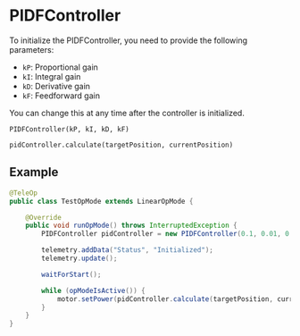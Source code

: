 # PIDFController

To initialize the PIDFController, you need to provide the following parameters:
- `kP`: Proportional gain
- `kI`: Integral gain
- `kD`: Derivative gain
- `kF`: Feedforward gain

You can change this at any time after the controller is initialized.

`PIDFController(kP, kI, kD, kF)`

`pidController.calculate(targetPosition, currentPosition)`

## Example

```java
@TeleOp
public class TestOpMode extends LinearOpMode {

    @Override
    public void runOpMode() throws InterruptedException {
        PIDFController pidController = new PIDFController(0.1, 0.01, 0.1, 0.0);

        telemetry.addData("Status", "Initialized");
        telemetry.update();

        waitForStart();

        while (opModeIsActive()) {
            motor.setPower(pidController.calculate(targetPosition, currentPosition));
        }
    }
}
```
